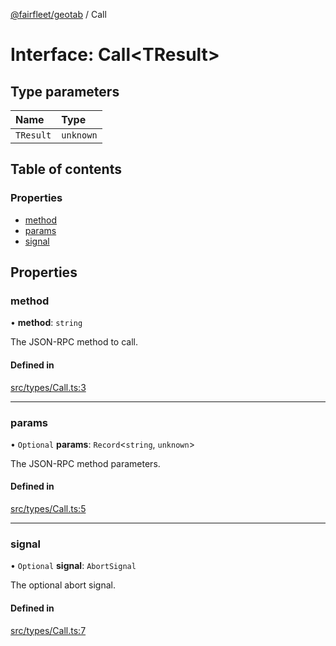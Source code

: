 [@fairfleet/geotab](../README.md) / Call

# Interface: Call<TResult\>

## Type parameters

| Name | Type |
| :------ | :------ |
| `TResult` | `unknown` |

## Table of contents

### Properties

- [method](Call.md#method)
- [params](Call.md#params)
- [signal](Call.md#signal)

## Properties

### method

• **method**: `string`

The JSON-RPC method to call.

#### Defined in

[src/types/Call.ts:3](https://github.com/fairfleet/geotab/blob/d57d931/src/types/Call.ts#L3)

___

### params

• `Optional` **params**: `Record`<`string`, `unknown`\>

The JSON-RPC method parameters.

#### Defined in

[src/types/Call.ts:5](https://github.com/fairfleet/geotab/blob/d57d931/src/types/Call.ts#L5)

___

### signal

• `Optional` **signal**: `AbortSignal`

The optional abort signal.

#### Defined in

[src/types/Call.ts:7](https://github.com/fairfleet/geotab/blob/d57d931/src/types/Call.ts#L7)
